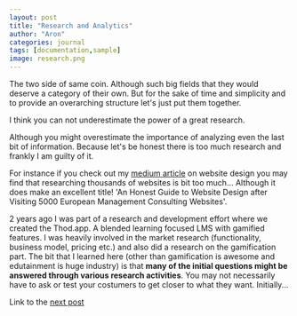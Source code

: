```yaml
---
layout: post
title: "Research and Analytics"
author: "Aron"
categories: journal
tags: [documentation,sample]
image: research.png
---
```


The two side of same coin. Although such big fields that they would deserve a category of their own. But for the sake of time and simplicity and to provide an overarching structure let's just put them together.

I think you can not underestimate the power of a great research.

Although you might overestimate the importance of analyzing even the last bit of information. Because let's be honest there is too much research and frankly I am guilty of it. 

For instance if you check out my [medium article](https://medium.com/@aron.peter.kovacs/an-honest-guide-to-website-design-after-visiting-5-000-european-management-consulting-websites-4170ef208786) on website design you may find that researching thousands of websites is bit too much... Although it does make an excellent title! 'An Honest Guide to Website Design after Visiting 5000 European Management Consulting Websites'.

2 years ago I was part of a research and development effort where we created the Thod.app. A blended learning focused LMS with gamified features. I was heavily involved in the market research (functionality, business model, pricing etc.) and also did a research on the gamification part. The bit that I learned here (other than gamification is awesome and edutainment is huge industry) is that **many of the initial questions might be answered through various research activities**. You may not necessarily have to ask or test your costumers to get closer to what they want. Initially...

Link to the [next post](https://aronuxui.github.io/teamwork)
